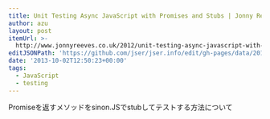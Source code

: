 ```yaml
---
title: Unit Testing Async JavaScript with Promises and Stubs | Jonny Reeves
author: azu
layout: post
itemUrl: >-
  http://www.jonnyreeves.co.uk/2012/unit-testing-async-javascript-with-promises-and-stubs/
editJSONPath: 'https://github.com/jser/jser.info/edit/gh-pages/data/2013/10/index.json'
date: '2013-10-02T12:50:23+00:00'
tags:
  - JavaScript
  - testing
---
```

Promiseを返すメソッドをsinon.JSでstubしてテストする方法について

